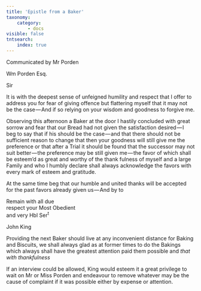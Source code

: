 ```yaml
---
title: 'Epistle from a Baker'
taxonomy:
    category:
        - docs
visible: false
tntsearch:
    index: true
---
```


<div class="author">Communicated by Mr Porden</div>

Wm Porden Esq.

Sir

It is with the deepest sense of unfeigned humility and respect that I offer to address you for fear of giving offence but flattering myself that it may not be the case — And if so relying on your wisdom and goodness to forgive me.

Observing this afternoon a Baker at the door I hastily concluded with great sorrow and fear that our Bread had not given the satisfaction desired — I beg to say that if his should be the case — and that there should not be sufficient reason to change that then your goodness will still give me the preference or that after a Trial it should be found that the successor may not suit better — the preference may be still given me — the favor of which shall be esteem’d as great and worthy of the thank fulness of myself and a large Family and who I humbly declare shall always acknowledge the favors with every mark of esteem and gratitude.

At the same time beg that our humble and united thanks will be accepted for the past favors already given us — And by to

Remain with all due  
respect your Most Obedient  
and very Hbl Ser<sup>t</sup>  

John King

Providing the next Baker should live at any inconvenient distance for Baking and Biscuits, we shall always glad as at former times to do the Bakings which always shall have the greatest attention paid them possible and *that with thankfulness*

If an interview could be allowed, King would esteem it a great privilege to wait on Mr or Miss Porden and endeavour to remove whatever may be the cause of complaint if it was possible either by expense or attention.
